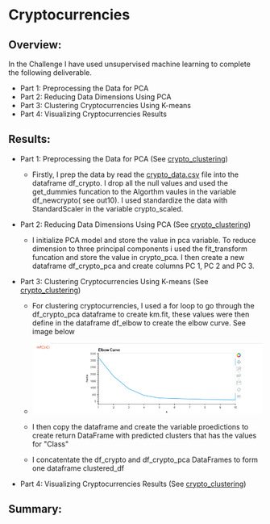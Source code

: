 # Cryptocurrencies
## Overview:
In the Challenge I have used unsupervised machine learning to complete the following deliverable.
-	Part 1: Preprocessing the Data for PCA
-	Part 2: Reducing Data Dimensions Using PCA
-	Part 3: Clustering Cryptocurrencies Using K-means
-	Part 4: Visualizing Cryptocurrencies Results

## Results:
-	Part 1: Preprocessing the Data for PCA (See [crypto_clustering](https://github.com/JaredTMurray/Cryptocurrencies/blob/main/crypto_clustering.ipynb))
      - Firstly, I prep the data by read the [crypto_data.csv](https://github.com/JaredTMurray/Cryptocurrencies/blob/main/crypto_data.csv) file into the dataframe df_crypto. I drop all the null values and used the get_dummies funcation to the Algorthm vaules in the variable df_newcrypto( see out10). I used standardize the data with StandardScaler in the variable crypto_scaled.

-	Part 2: Reducing Data Dimensions Using PCA (See [crypto_clustering](https://github.com/JaredTMurray/Cryptocurrencies/blob/main/crypto_clustering.ipynb))
      - I initialize PCA model and store the value in pca variable. To reduce dimension to three principal components i used the fit_transform funcation and store the value in crypto_pca. I then create a new dataframe df_crypto_pca and create columns PC 1, PC 2 and PC 3.
-	Part 3: Clustering Cryptocurrencies Using K-means (See [crypto_clustering](https://github.com/JaredTMurray/Cryptocurrencies/blob/main/crypto_clustering.ipynb))
      - For clustering cryptocurrencies, I used a for loop to go through the df_crypto_pca dataframe to create km.fit, these values were then  define in the dataframe df_elbow to create the elbow curve. See image below
      
      - ![](https://github.com/JaredTMurray/Cryptocurrencies/blob/main/Elbow.png)

      - I then copy the dataframe and create the variable proedictions to create return DataFrame with predicted clusters that has the values for "Class"
      - I concatentate the df_crypto and df_crypto_pca DataFrames to form one dataframe clustered_df 

-	Part 4: Visualizing Cryptocurrencies Results (See [crypto_clustering](https://github.com/JaredTMurray/Cryptocurrencies/blob/main/crypto_clustering.ipynb))

## Summary:
